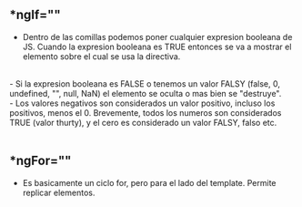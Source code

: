 ## *ngIf=""

- Dentro de las comillas podemos poner cualquier expresion booleana de JS.
Cuando la expresion booleana es TRUE entonces se va a mostrar el elemento sobre el cual se usa la directiva.
<br>
- Si la expresion booleana es FALSE o tenemos un valor FALSY (false, 0, undefined, "", null, NaN) el elemento se oculta o mas bien se "destruye".
<br>
- Los valores negativos son considerados un valor positivo, incluso los positivos, menos el 0.
Brevemente, todos los numeros son considerados TRUE (valor thurty), y el cero es considerado un valor FALSY, falso etc.

<br>
<br>

## *ngFor="" 

- Es basicamente un ciclo for, pero para el lado del template. Permite replicar elementos.
